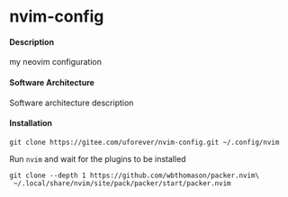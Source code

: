 # nvim-config

#### Description
my neovim configuration

#### Software Architecture
Software architecture description

#### Installation

```
git clone https://gitee.com/uforever/nvim-config.git ~/.config/nvim
```
Run `nvim` and wait for the plugins to be installed
```
git clone --depth 1 https://github.com/wbthomason/packer.nvim\
 ~/.local/share/nvim/site/pack/packer/start/packer.nvim
```
